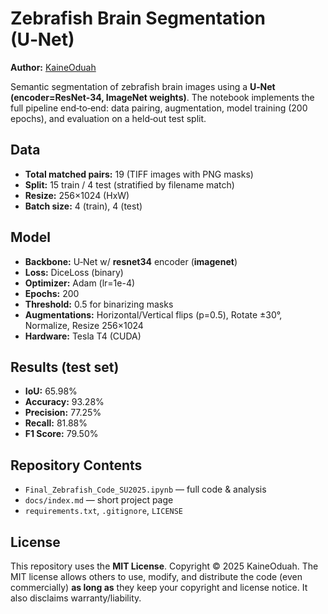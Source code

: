 # Zebrafish Brain Segmentation (U‑Net)

**Author:** [KaineOduah](https://github.com/KaineOduah)

Semantic segmentation of zebrafish brain images using a **U‑Net (encoder=ResNet‑34, ImageNet weights)**. The notebook implements the full pipeline end‑to‑end: data pairing, augmentation, model training (200 epochs), and evaluation on a held‑out test split.

## Data
- **Total matched pairs:** 19 (TIFF images with PNG masks)
- **Split:** 15 train / 4 test (stratified by filename match)
- **Resize:** 256×1024 (HxW)
- **Batch size:** 4 (train), 4 (test)

## Model
- **Backbone:** U‑Net w/ **resnet34** encoder (**imagenet**)
- **Loss:** DiceLoss (binary)
- **Optimizer:** Adam (lr=1e-4)
- **Epochs:** 200
- **Threshold:** 0.5 for binarizing masks
- **Augmentations:** Horizontal/Vertical flips (p=0.5), Rotate ±30°, Normalize, Resize 256×1024
- **Hardware:** Tesla T4 (CUDA)

## Results (test set)
- **IoU:** 65.98%  
- **Accuracy:** 93.28%  
- **Precision:** 77.25%  
- **Recall:** 81.88%  
- **F1 Score:** 79.50%  

## Repository Contents
- `Final_Zebrafish_Code_SU2025.ipynb` — full code & analysis
- `docs/index.md` — short project page
- `requirements.txt`, `.gitignore`, `LICENSE`

## License
This repository uses the **MIT License**. Copyright © 2025 KaineOduah. 
The MIT license allows others to use, modify, and distribute the code (even commercially) **as long as** they keep your copyright and license notice. It also disclaims warranty/liability.
